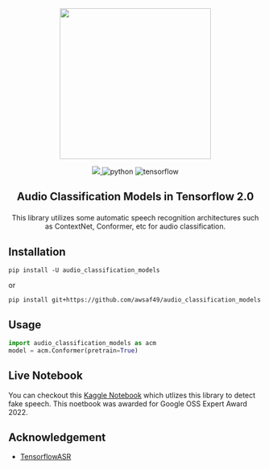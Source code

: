 <div align=center><img src="https://user-images.githubusercontent.com/36858976/175043546-a32a0c92-3797-4a4f-a87b-ec8d046dba7f.png" width=300></div>
<p align="center">
<a href="https://github.com/TensorSpeech/TensorFlowASR/blob/main/LICENSE">
  <img src="https://img.shields.io/badge/License-MIT-yellow.svg">
</a>
<img alt="python" src="https://img.shields.io/badge/python-%3E%3D3.6-blue?logo=python">
<img alt="tensorflow" src="https://img.shields.io/badge/tensorflow-%3E%3D2.5.1-orange?logo=tensorflow">
<h2 align="center">
<p>Audio Classification Models in Tensorflow 2.0</p>
</h2>
</p>
<p align="center">
This library utilizes some automatic speech recognition architectures such as ContextNet, Conformer, etc for audio classification.
</p>

  
## Installation
```shell
pip install -U audio_classification_models
```
or
```shell
pip install git+https://github.com/awsaf49/audio_classification_models
```

## Usage
```py
import audio_classification_models as acm
model = acm.Conformer(pretrain=True)
```
## Live Notebook
You can checkout this [Kaggle Notebook](https://www.kaggle.com/code/awsaf49/fake-speech-detection-conformer-tf) which utlizes this library to detect fake speech. This noetbook was awarded for Google OSS Expert Award 2022.

## Acknowledgement
* [TensorflowASR](https://github.com/TensorSpeech/TensorFlowASR)
